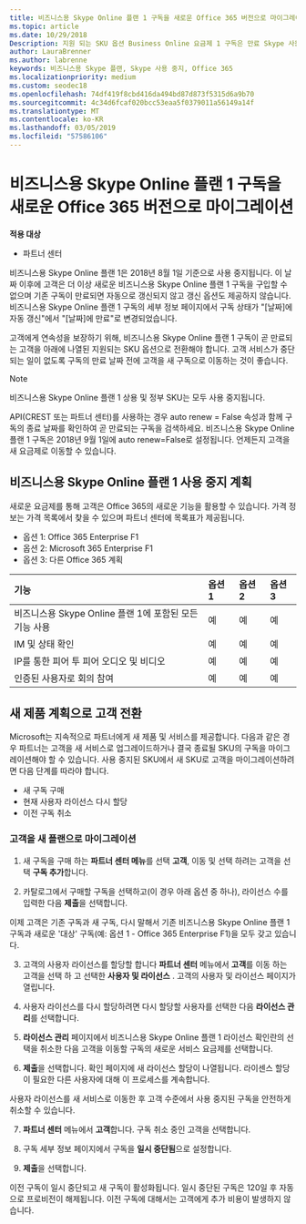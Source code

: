 ```yaml
---
title: 비즈니스용 Skype Online 플랜 1 구독을 새로운 Office 365 버전으로 마이그레이션 | 파트너 센터
ms.topic: article
ms.date: 10/29/2018
Description: 지원 되는 SKU 옵션 Business Online 요금제 1 구독은 만료 Skype 사용 하 여 고객에 게 전환 합니다. 구독의 연간 종료 날짜 전에 새 구독에 고객을 이동 하는 것이 좋습니다.
author: LauraBrenner
ms.author: labrenne
keywords: 비즈니스용 Skype 플랜, Skype 사용 중지, Office 365
ms.localizationpriority: medium
ms.custom: seodec18
ms.openlocfilehash: 74df419f8cbd416da494bd87d873f5315d6a9b70
ms.sourcegitcommit: 4c34d6fcaf020bcc53eaa5f0379011a56149a14f
ms.translationtype: MT
ms.contentlocale: ko-KR
ms.lasthandoff: 03/05/2019
ms.locfileid: "57586106"
---
```

# <a name="migrate-skype-for-business-online-plan-1-subscriptions-to-newer-office-365-versions"></a>비즈니스용 Skype Online 플랜 1 구독을 새로운 Office 365 버전으로 마이그레이션

**적용 대상**

- 파트너 센터

비즈니스용 Skype Online 플랜 1은 2018년 8월 1일 기준으로 사용 중지됩니다. 이 날짜 이후에 고객은 더 이상 새로운 비즈니스용 Skype Online 플랜 1 구독을 구입할 수 없으며 기존 구독이 만료되면 자동으로 갱신되지 않고 갱신 옵션도 제공하지 않습니다. 비즈니스용 Skype Online 플랜 1 구독의 세부 정보 페이지에서 구독 상태가 "[날짜]에 자동 갱신"에서 "[날짜]에 만료"로 변경되었습니다.  

고객에게 연속성을 보장하기 위해, 비즈니스용 Skype Online 플랜 1 구독이 곧 만료되는 고객을 아래에 나열된 지원되는 SKU 옵션으로 전환해야 합니다. 고객 서비스가 중단되는 일이 없도록 구독의 만료 날짜 전에 고객을 새 구독으로 이동하는 것이 좋습니다. 

>[!NOTE]
>비즈니스용 Skype Online 플랜 1 상용 및 정부 SKU는 모두 사용 중지됩니다.

API(CREST 또는 파트너 센터)를 사용하는 경우 auto renew = False 속성과 함께 구독의 종료 날짜를 확인하여 곧 만료되는 구독을 검색하세요. 비즈니스용 Skype Online 플랜 1 구독은 2018년 9월 1일에 auto renew=False로 설정됩니다. 언제든지 고객을 새 요금제로 이동할 수 있습니다. 

## <a name="skype-for-business-online-plan-1-replacement-plans"></a>비즈니스용 Skype Online 플랜 1 사용 중지 계획

새로운 요금제를 통해 고객은 Office 365의 새로운 기능을 활용할 수 있습니다. 가격 정보는 가격 목록에서 찾을 수 있으며 파트너 센터에 목록표가 제공됩니다. 

- 옵션 1: Office 365 Enterprise F1
- 옵션 2: Microsoft 365 Enterprise F1
- 옵션 3: 다른 Office 365 계획

|**기능**    |**옵션 1**   |**옵션 2**   |**옵션 3**   |
|:-----------------|:-----------------|:-------------|:------------|
|비즈니스용 Skype Online 플랜 1에 포함된 모든 기능 사용|예   |예   |예   |
|IM 및 상태 확인 |예   |예   |예   |
|IP를 통한 피어 투 피어 오디오 및 비디오|예   |예   |예   
|인증된 사용자로 회의 참여| 예   |예   |예   |

## <a name="transition-customers-to-new-product-plans"></a>새 제품 계획으로 고객 전환

Microsoft는 지속적으로 파트너에게 새 제품 및 서비스를 제공합니다. 다음과 같은 경우 파트너는 고객을 새 서비스로 업그레이드하거나 결국 종료될 SKU의 구독을 마이그레이션해야 할 수 있습니다. 사용 중지된 SKU에서 새 SKU로 고객을 마이그레이션하려면 다음 단계를 따라야 합니다.

- 새 구독 구매
- 현재 사용자 라이선스 다시 할당
- 이전 구독 취소

### <a name="migrate-your-customers-to-new-plans"></a>고객을 새 플랜으로 마이그레이션

1. 새 구독을 구매 하는 **파트너 센터 메뉴**를 선택 **고객**, 이동 및 선택 하려는 고객을 선택 **구독 추가**합니다.

2. 카탈로그에서 구매할 구독을 선택하고(이 경우 아래 옵션 중 하나), 라이선스 수를 입력한 다음 **제출**을 선택합니다. 

이제 고객은 기존 구독과 새 구독, 다시 말해서 기존 비즈니스용 Skype Online 플랜 1 구독과 새로운 '대상' 구독(예: 옵션 1 - Office 365 Enterprise F1)을 모두 갖고 있습니다.

3. 고객의 사용자 라이선스를 할당할 합니다 **파트너 센터** 메뉴에서 **고객**를 이동 하는 고객을 선택 하 고 선택한 **사용자 및 라이선스** . 고객의 사용자 및 라이선스 페이지가 열립니다.

4. 사용자 라이선스를 다시 할당하려면 다시 할당할 사용자를 선택한 다음 **라이선스 관리**를 선택합니다.

5. **라이선스 관리** 페이지에서 비즈니스용 Skype Online 플랜 1 라이선스 확인란의 선택을 취소한 다음 고객을 이동할 구독의 새로운 서비스 요금제를 선택합니다.

6. **제출**을 선택합니다. 확인 페이지에 새 라이선스 할당이 나열됩니다. 라이센스 할당이 필요한 다른 사용자에 대해 이 프로세스를 계속합니다.

사용자 라이선스를 새 서비스로 이동한 후 고객 수준에서 사용 중지된 구독을 안전하게 취소할 수 있습니다.

7. **파트너 센터** 메뉴에서 **고객**합니다. 구독 취소 중인 고객을 선택합니다.

8. 구독 세부 정보 페이지에서 구독을 **일시 중단됨**으로 설정합니다.

9. **제출**을 선택합니다.

이전 구독이 일시 중단되고 새 구독이 활성화됩니다. 일시 중단된 구독은 120일 후 자동으로 프로비전이 해제됩니다. 이전 구독에 대해서는 고객에게 추가 비용이 발생하지 않습니다.


